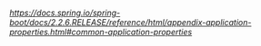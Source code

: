 ###### https://docs.spring.io/spring-boot/docs/2.2.6.RELEASE/reference/html/appendix-application-properties.html#common-application-properties